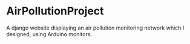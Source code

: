 # AirPollutionProject
A django website displaying an air pollution monitoring network which I designed, using Arduino monitors.
